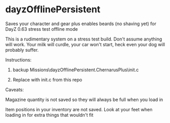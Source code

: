 # dayzOfflinePersistent

Saves your character and gear plus enables beards (no shaving yet) for DayZ 0.63 stress test offline mode

This is a rudimentary system on a stress test build. Don't assume anything will work. Your milk will curdle, your car won't start, heck even your dog will probably suffer.

Instructions:

1) backup Missions\dayzOfflinePersistent.ChernarusPlus\init.c

2) Replace with init.c from this repo

Caveats:

Magazine quantity is not saved so they will always be full when you load in

Item positions in your inventory are not saved. Look at your feet when loading in for extra things that wouldn't fit
